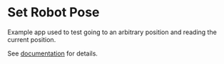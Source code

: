 # Set Robot Pose
Example app used to test going to an arbitrary position and reading the current position.

See [documentation](https://temi-guide.readthedocs.io/en/latest/getting-started.html) for details.
